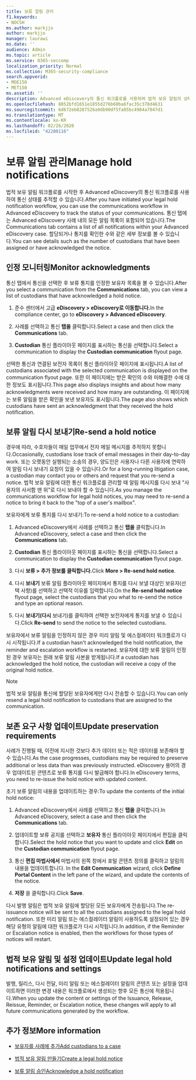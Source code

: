 ```yaml
---
title: 보류 알림 관리
f1.keywords:
- NOCSH
ms.author: markjjo
author: markjjo
manager: laurawi
ms.date: ''
audience: Admin
ms.topic: article
ms.service: O365-seccomp
localization_priority: Normal
ms.collection: M365-security-compliance
search.appverid:
- MOE150
- MET150
ms.assetid: ''
description: Advanced eDiscovery의 통신 워크플로를 사용하여 법적 보유 알림의 상태를 추적하고 필요한 경우 업데이트하고 다시 전송합니다.
ms.openlocfilehash: 8852bfd1651e1855d276b60ba6fac35c378d4631
ms.sourcegitcommit: 6d672eb8287526a9db90df5fa85bc4984a7047d1
ms.translationtype: MT
ms.contentlocale: ko-KR
ms.lasthandoff: 02/26/2020
ms.locfileid: "42280116"
---
```

# <a name="manage-hold-notifications"></a><span data-ttu-id="00823-103">보류 알림 관리</span><span class="sxs-lookup"><span data-stu-id="00823-103">Manage hold notifications</span></span>

<span data-ttu-id="00823-104">법적 보유 알림 워크플로를 시작한 후 Advanced eDiscovery의 통신 워크플로를 사용하여 통신 상태를 추적할 수 있습니다.</span><span class="sxs-lookup"><span data-stu-id="00823-104">After you have initiated your legal hold notification workflow, you can use the communications workflow in Advanced eDiscovery to track the status of your communications.</span></span> <span data-ttu-id="00823-105">통신 탭에는 Advanced eDiscovery 사례 내의 모든 알림 목록이 포함되어 있습니다.</span><span class="sxs-lookup"><span data-stu-id="00823-105">The Communications tab contains a list of all notifications within your Advanced eDiscovery case.</span></span> <span data-ttu-id="00823-106">할당되거나 통지를 확인한 수와 같은 세부 정보를 볼 수 있습니다.</span><span class="sxs-lookup"><span data-stu-id="00823-106">You can see details such as the number of custodians that have been assigned or have acknowledged the notice.</span></span>

## <a name="monitor-acknowledgments"></a><span data-ttu-id="00823-107">인정 모니터링</span><span class="sxs-lookup"><span data-stu-id="00823-107">Monitor acknowledgments</span></span>

<span data-ttu-id="00823-108">통신 탭에서 통신을  선택한 후 보류 통지를 인정한 보유자 목록을 볼 수 있습니다.</span><span class="sxs-lookup"><span data-stu-id="00823-108">After you select a communication from the **Communications** tab, you can view a list of custodians that have acknowledged a hold notice.</span></span> 

1. <span data-ttu-id="00823-109">준수 센터에서 고급 **eDiscovery > eDiscovery로 이동합니다.**</span><span class="sxs-lookup"><span data-stu-id="00823-109">In the compliance center, go to **eDiscovery > Advanced eDiscovery**.</span></span>

2. <span data-ttu-id="00823-110">사례를 선택하고 통신 **탭을** 클릭합니다.</span><span class="sxs-lookup"><span data-stu-id="00823-110">Select a case and then click the **Communications** tab.</span></span>

3. <span data-ttu-id="00823-111">**Custodian** 통신 플라이아웃 페이지를 표시하는 통신을 선택합니다.</span><span class="sxs-lookup"><span data-stu-id="00823-111">Select a communication to display the **Custodian communication** flyout page.</span></span>

<span data-ttu-id="00823-112">선택한 통신과 연결된 보전자 목록이 통신 플라이아웃 페이지에 표시됩니다.</span><span class="sxs-lookup"><span data-stu-id="00823-112">A list of custodians associated with the selected communication is displayed on the communication flyout page.</span></span> <span data-ttu-id="00823-113">또한 이 페이지에는 받은 확인의 수와 미해결한 수에 대한 정보도 표시됩니다.</span><span class="sxs-lookup"><span data-stu-id="00823-113">This page also displays insights and about how many acknowledgments were received and how many are outstanding.</span></span> <span data-ttu-id="00823-114">이 페이지에는 보류 알림을 받은 확인을 보낸 보유자도 표시됩니다.</span><span class="sxs-lookup"><span data-stu-id="00823-114">The page also shows which custodians have sent an acknowledgment that they received the hold notification.</span></span>

## <a name="re-send-a-hold-notice"></a><span data-ttu-id="00823-115">보류 알림 다시 보내기</span><span class="sxs-lookup"><span data-stu-id="00823-115">Re-send a hold notice</span></span>

<span data-ttu-id="00823-116">경우에 따라, 수호자들이 매일 업무에서 전자 메일 메시지를 추적하지 못합니다.</span><span class="sxs-lookup"><span data-stu-id="00823-116">Occasionally, custodians lose track of email messages in their day-to-day work.</span></span> <span data-ttu-id="00823-117">또는 오랫동안 실행되는 소송의 경우, 양도인은 사용자나 다른 사용자에 연락하여 알림 다시 보내기 요청이 있을 수 있습니다.</span><span class="sxs-lookup"><span data-stu-id="00823-117">Or for a long-running litigation case, a custodian may contact you or others and request that you re-send a notice.</span></span> <span data-ttu-id="00823-118">법적 보유 알림에 대한 통신 워크플로를 관리할 때 알림 메시지를 다시 보내 "사용자의 사서함 맨 위"로 다시 보내야 할 수 있습니다.</span><span class="sxs-lookup"><span data-stu-id="00823-118">As you manage the communications workflow for legal hold notices, you may need to re-send a notice to bring it back to the "top of a user's mailbox".</span></span>

<span data-ttu-id="00823-119">보유자에게 보류 통지를 다시 보내기:</span><span class="sxs-lookup"><span data-stu-id="00823-119">To re-send a hold notice to a custodian:</span></span>

1. <span data-ttu-id="00823-120">Advanced eDiscovery에서 사례를 선택하고 통신 **탭을** 클릭합니다.</span><span class="sxs-lookup"><span data-stu-id="00823-120">In Advanced eDiscovery, select a case and then click the **Communications** tab.</span></span>

2. <span data-ttu-id="00823-121">**Custodian** 통신 플라이아웃 페이지를 표시하는 통신을 선택합니다.</span><span class="sxs-lookup"><span data-stu-id="00823-121">Select a communication to display the **Custodian communication** flyout page.</span></span>

3. <span data-ttu-id="00823-122">다시 **보류 > 추가 정보를 클릭합니다.**</span><span class="sxs-lookup"><span data-stu-id="00823-122">Click **More > Re-send hold notice**.</span></span>

4. <span data-ttu-id="00823-123">다시 **보내기** 보류 알림 플라이아웃 페이지에서 통지를 다시 보낼 대상인 보유자(선택 사항)를 선택하고 선택적 이유를 입력합니다.</span><span class="sxs-lookup"><span data-stu-id="00823-123">On the **Re-send hold notice** flyout page, select the custodians that you what to re-send the notice and type an optional reason.</span></span>

5. <span data-ttu-id="00823-124">다시 **보내기(다시** 보내기)를 클릭하여 선택한 보전자에게 통지를 보낼 수 있습니다.</span><span class="sxs-lookup"><span data-stu-id="00823-124">Click **Re-send** to send the notice to the selected custodians.</span></span>

<span data-ttu-id="00823-125">보유자에서 보류 알림을 인정하지 않은 경우 미리 알림 및 에스컬레이터 워크플로가 다시 시작됩니다.</span><span class="sxs-lookup"><span data-stu-id="00823-125">If a custodian hasn't acknowledged the hold notification, the reminder and escalation workflow is restarted.</span></span> <span data-ttu-id="00823-126">보유자에 대한 보류 알림이 인정된 경우 보유자는 원래 보류 알림 사본을 받게됩니다.</span><span class="sxs-lookup"><span data-stu-id="00823-126">If a custodian has acknowledged the hold notice, the custodian will receive a copy of the original hold notice.</span></span>

> [!NOTE]
> <span data-ttu-id="00823-127">법적 보유 알림을 통신에 할당된 보유자에게만 다시 전송할 수 있습니다.</span><span class="sxs-lookup"><span data-stu-id="00823-127">You can only resend a legal hold notification to custodians that are assigned to the communication.</span></span> 

## <a name="update-preservation-requirements"></a><span data-ttu-id="00823-128">보존 요구 사항 업데이트</span><span class="sxs-lookup"><span data-stu-id="00823-128">Update preservation requirements</span></span>
  
<span data-ttu-id="00823-129">사례가 진행될 때, 이전에 지시한 것보다 추가 데이터 또는 적은 데이터를 보존해야 할 수 있습니다.</span><span class="sxs-lookup"><span data-stu-id="00823-129">As the case progresses, custodians may be required to preserve additional or less data than was previously instructed.</span></span> <span data-ttu-id="00823-130">eDiscovery 용어의 경우 업데이트된 콘텐츠로 보류 통지를 다시 발급해야 합니다.</span><span class="sxs-lookup"><span data-stu-id="00823-130">In eDiscovery terms, you need to re-issue the hold notice with updated content.</span></span>

<span data-ttu-id="00823-131">초기 보류 알림의 내용을 업데이트하는 경우:</span><span class="sxs-lookup"><span data-stu-id="00823-131">To update the contents of the initial hold notice:</span></span>

1. <span data-ttu-id="00823-132">Advanced eDiscovery에서 사례를 선택하고 통신 **탭을** 클릭합니다.</span><span class="sxs-lookup"><span data-stu-id="00823-132">In Advanced eDiscovery, select a case and then click the **Communications** tab.</span></span>

2. <span data-ttu-id="00823-133">업데이트할 보류 공지를 선택하고  **보유자** 통신 플라이아웃 페이지에서 편집을 클릭합니다.</span><span class="sxs-lookup"><span data-stu-id="00823-133">Select the hold notice that you want to update and click **Edit** on the **Custodian communication** flyout page.</span></span>

3. <span data-ttu-id="00823-134">통신 **편집 마법사에서** 마법사의 왼쪽 창에서 포털 콘텐츠 정의를 클릭하고 알림의 내용을 업데이트합니다. </span><span class="sxs-lookup"><span data-stu-id="00823-134">In the **Edit Communication** wizard, click **Define Portal Content** in the left pane of the wizard, and update the contents of the notice.</span></span>

4. <span data-ttu-id="00823-135">**저장** 을 클릭합니다.</span><span class="sxs-lookup"><span data-stu-id="00823-135">Click **Save**.</span></span>

<span data-ttu-id="00823-136">다시 발행 알림은 법적 보유 알림에 할당된 모든 보유자에게 전송됩니다.</span><span class="sxs-lookup"><span data-stu-id="00823-136">The re-issuance notice will be sent to all the custodians assigned to the legal hold notification.</span></span> <span data-ttu-id="00823-137">또한 미리 알림 또는 에스컬레이터 알림이 사용하도록 설정되어 있는 경우 해당 유형의 알림에 대한 워크플로가 다시 시작됩니다.</span><span class="sxs-lookup"><span data-stu-id="00823-137">In addition, if the Reminder or Escalation notice is enabled, then the workflows for those types of notices will restart.</span></span>

## <a name="update-legal-hold-notifications-and-settings"></a><span data-ttu-id="00823-138">법적 보유 알림 및 설정 업데이트</span><span class="sxs-lookup"><span data-stu-id="00823-138">Update legal hold notifications and settings</span></span>

<span data-ttu-id="00823-139">발행, 릴리스, 다시 전달, 미리 알림 또는 에스컬레이터 알림의 콘텐츠 또는 설정을 업데이트하면 이러한 변경 내용은 워크플로에서 생성되는 향후 모든 통신에 적용됩니다.</span><span class="sxs-lookup"><span data-stu-id="00823-139">When you update the content or settings of the Issuance, Release, Reissue, Reminder, or Escalation notice, these changes will apply to all future communications generated by the workflow.</span></span>

## <a name="more-information"></a><span data-ttu-id="00823-140">추가 정보</span><span class="sxs-lookup"><span data-stu-id="00823-140">More information</span></span>

- [<span data-ttu-id="00823-141">보유자를 사례에 추가</span><span class="sxs-lookup"><span data-stu-id="00823-141">Add custodians to a case</span></span>](add-custodians-to-case.md)

- [<span data-ttu-id="00823-142">법적 보유 알림 만들기</span><span class="sxs-lookup"><span data-stu-id="00823-142">Create a legal hold notice</span></span>](create-hold-notification.md)

- [<span data-ttu-id="00823-143">보류 알림 승인</span><span class="sxs-lookup"><span data-stu-id="00823-143">Acknowledge a hold notification</span></span>](acknowledge-hold-notification.md)
